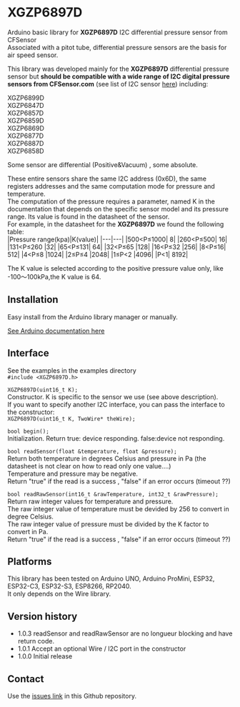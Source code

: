 # XGZP6897D
Arduino basic library for **XGZP6897D** I2C differential pressure sensor from CFSensor  
Associated with a pitot tube, differential pressure sensors are the basis for air speed sensor.   

This library was developed mainly for the **XGZP6897D** differential pressure sensor but **should be compatible with a wide range of I2C digital pressure sensors from CFSensor.com** (see list of I2C sensor [here](https://cfsensor.com/product-category/i2c-sensor/)) including:  
  
XGZP6899D  
XGZP6847D   
XGZP6857D  
XGZP6859D  
XGZP6869D  
XGZP6877D  
XGZP6887D  
XGZP6858D  

Some sensor are differential (Positive&Vacuum) , some absolute.

These entire sensors share the same I2C address (0x6D), the same registers addresses and the same computation mode for pressure and temperature.  
The computation of the pressure requires a parameter, named K in the documentation that depends on the specific sensor model and its pressure range. Its value is found in the datasheet of the sensor.  
For example, in the datasheet for the **XGZP6897D** we found the following table:  
|Pressure range(kpa)|K(value)|
|---|---|
|500<P≤1000| 8|
|260<P≤500| 16|
|131<P≤260 |32|
|65<P≤131| 64|
|32<P≤65 |128|
|16<P≤32 |256|
|8<P≤16| 512|
|4<P≤8 |1024|
|2≤P≤4 |2048|
|1≤P<2 |4096|
|P<1| 8192|  

The K value is selected according to the positive pressure value only, like -100～100kPa,the K value is 64.

## Installation
Easy install from the Arduino library manager or manually.

[See Arduino documentation here](https://docs.arduino.cc/software/ide-v1/tutorials/installing-libraries)

## Interface
See the examples in the examples directory  
`#include <XGZP6897D.h>` 

`XGZP6897D(uint16_t K);`  
Constructor. K is specific to the sensor we use (see above description).  
If you want to specify another I2C interface, you can pass the interface to the constructor:   
`XGZP6897D(uint16_t K, TwoWire* theWire);`   

`bool begin();`  
Initialization. Return true: device responding.  false:device not responding.  

`bool readSensor(float &temperature, float &pressure);`   
Return both temperature in degrees Celsius and pressure in Pa (the datasheet is not clear on how to read only one value….)  
Temperature and pressure may be negative.   
Return "true" if the read is a success , "false" if an error occurs (timeout ??)

`bool readRawSensor(int16_t &rawTemperature, int32_t &rawPressure);`   
 Return raw integer values for temperature and pressure.   
 The raw integer value of temperature must be devided by 256 to convert in degree Celsius.   
 The raw integer value of pressure must be divided by the K factor to convert in Pa.   
 Return "true" if the read is a success , "false" if an error occurs (timeout ??)


## Platforms
This library has been tested on Arduino UNO, Arduino ProMini, ESP32, ESP32-C3, ESP32-S3, ESP8266, RP2040.  
It only depends on the Wire library.

## Version history
- 1.0.3 readSensor and readRawSensor are no longueur blocking and have  return code.   
- 1.0.1 Accept an optional Wire / I2C port in the constructor
- 1.0.0	Initial release

## Contact
Use the [issues link](XGZP6897D/issues) in this Github repository.

